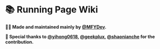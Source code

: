 # 📚 Running Page Wiki

**👨‍💻 Made and maintained mainly by [@MFYDev](https://github.com/MFYDev).**

**🤞 Special thanks to [@yihong0618](https://github.com/yihong0618), [@geekplux](https://github.com/geekplux), [@shaonianche](https://github.com/shaonianche) for the contribution.**
